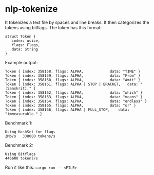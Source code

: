 # nlp-tokenize
It tokenizes a text file by spaces and line breaks.
It then categorizes the tokens using bitflags.
The token has this format:
```
struct Token {
   index: usize,
   flags: Flags,
   data: String
}
```

Example output:
```
Token { index: 358158, flags: ALPHA, 			data: "TIME" }
Token { index: 358159, flags: ALPHA, 			data: "From" }
Token { index: 358160, flags: ALPHA, 			data: "Amit" }
Token { index: 358161, flags: ALPHA | STOP | BRACKET, 	data: "(Sanskrit)," }
Token { index: 358162, flags: ALPHA, 			data: "which" }
Token { index: 358163, flags: ALPHA, 			data: "means" }
Token { index: 358164, flags: ALPHA, 			data: "endless" }
Token { index: 358165, flags: ALPHA, 			data: "or" }
Token { index: 358166, flags: ALPHA | FULL_STOP, 	data: "immeasurable." }
```

Benchmark 1:
```
Using HashSet for flags
2Mb/s	338000 tokens/s
```

Benchmark 2:
```
Using Bitflags
446600 tokens/s
```

Run it like this:
`cargo run -- <FILE>`
